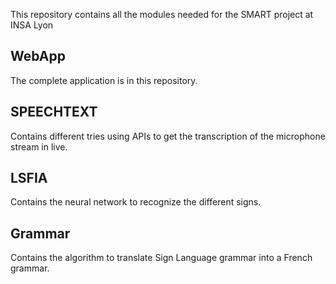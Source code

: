 This repository contains all the modules needed for the SMART project at INSA Lyon

## WebApp
The complete application is in this repository.

## SPEECHTEXT
Contains different tries using APIs to get the transcription of the microphone stream in live.

## LSFIA
Contains the neural network to recognize the different signs.

## Grammar
Contains the algorithm to translate Sign Language grammar into a French grammar.




<!--

**Here are some ideas to get you started:**

🙋‍♀️ A short introduction - what is your organization all about?
🌈 Contribution guidelines - how can the community get involved?
👩‍💻 Useful resources - where can the community find your docs? Is there anything else the community should know?
🍿 Fun facts - what does your team eat for breakfast?
🧙 Remember, you can do mighty things with the power of [Markdown](https://docs.github.com/github/writing-on-github/getting-started-with-writing-and-formatting-on-github/basic-writing-and-formatting-syntax)
-->
